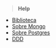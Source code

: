 > **Help**

- [Biblioteca](./learning/lib.md)
- [Sobre Mongo](./db/mongodb.md)
- [Sobre Postgres](./db/postgres.md)
- [DDD](./learning/ddd.md)
